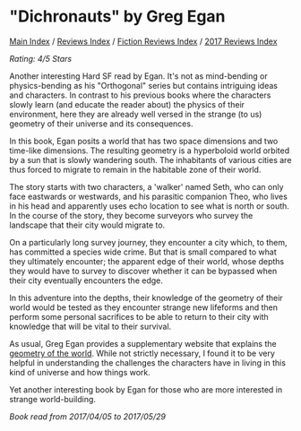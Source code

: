 # "Dichronauts" by Greg Egan

[Main Index](../../../README.md) / [Reviews Index](../../README.md) / [Fiction Reviews Index](../README.md) / [2017 Reviews Index](README.md)

*Rating: 4/5 Stars*

Another interesting Hard SF read by Egan. It's not as mind-bending or physics-bending as his "Orthogonal" series but contains intriguing ideas and characters. In contrast to his previous books where the characters slowly learn (and educate the reader about) the physics of their environment, here they are already well versed in the strange (to us) geometry of their universe and its consequences.

In this book, Egan posits a world that has two space dimensions and two time-like dimensions. The resulting geometry is a hyperboloid world orbited by a sun that is slowly wandering south. The inhabitants of various cities are thus forced to migrate to remain in the habitable zone of their world.

The story starts with two characters, a 'walker' named Seth, who can only face eastwards or westwards, and his parasitic companion Theo, who lives in his head and apparently uses echo location to see what is north or south. In the course of the story, they become surveyors who survey the landscape that their city would migrate to.

On a particularly long survey journey, they encounter a city which, to them, has committed a species wide crime. But that is small compared to what they ultimately encounter; the apparent edge of their world, whose depths they would have to survey to discover whether it can be bypassed when their city eventually encounters the edge.

In this adventure into the depths, their knowledge of the geometry of their world would be tested as they encounter strange new lifeforms and then perform some personal sacrifices to be able to return to their city with knowledge that will be vital to their survival.

As usual, Greg Egan provides a supplementary website that explains the [geometry of the world](https://www.gregegan.net/DICHRONAUTS/DICHRONAUTS.html). While not strictly necessary, I found it to be very helpful in understanding the challenges the characters have in living in this kind of universe and how things work.

Yet another interesting book by Egan for those who are more interested in strange world-building.

*Book read from 2017/04/05 to 2017/05/29*
